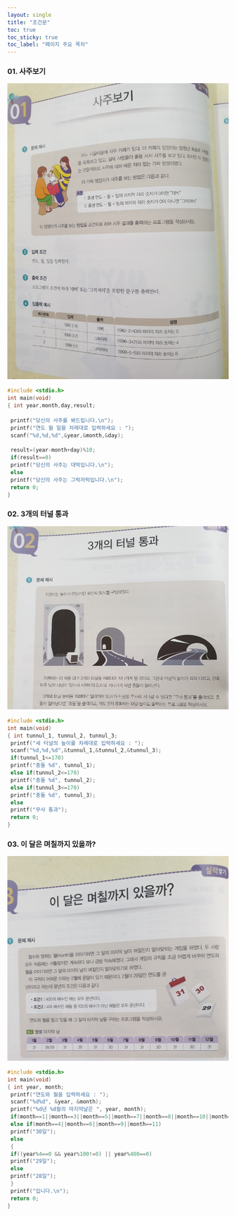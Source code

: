```yaml
--- 
layout: single 
title: "조건문" 
toc: true 
toc_sticky: true 
toc_label: "페이지 주요 목차" 
--- 
```


### 01. 사주보기 
![saju](/assets/images/if1.jpg) 
~~~c 
#include <stdio.h> 
int main(void) 
{ int year,month,day,result; 
  
 printf("당신의 사주를 봐드립니다.\n"); 
 printf("연도 월 일을 차례대로 입력하세요 : "); 
 scanf("%d,%d,%d",&year,&month,&day); 
  
 result=(year-month+day)%10; 
 if(result==0) 
 printf("당신의 사주는 대박입니다.\n");
 else 
 printf("당신의 사주는 그럭저럭입니다.\n"); 
 return 0; 
}
~~~ 

### 02. 3개의 터널 통과 
![tunnul](/assets/images/if2.jpg) 
~~~c 
#include <stdio.h> 
int main(void) 
{ int tunnul_1, tunnul_2, tunnul_3; 
 printf("세 터널의 높이를 차례대로 입력하세요 : "); 
 scanf("%d,%d,%d",&tunnul_1,&tunnul_2,&tunnul_3); 
 if(tunnul_1<=170) 
 printf("충돌 %d", tunnul_1); 
 else if(tunnul_2<=170) 
 printf("충돌 %d", tunnul_2); 
 else if(tunnul_3<=170) 
 printf("충돌 %d", tunnul_3); 
 else 
 printf("무사 통과"); 
 return 0; 
}
~~~ 

### 03. 이 달은 며칠까지 있을까? 
![callenderl](/assets/images/if3.jpg) 
~~~c 
#include <stdio.h> 
int main(void) 
{ int year, month; 
 printf("연도와 월을 입력하세요 : "); 
 scanf("%d%d", &year, &month); 
 printf("%d년 %d월의 마지막날은 ", year, month); 
 if(month==1||month==3||month==5||month==7||month==8||month==10||month==12)  printf("31일"); 
 else if(month==4||month==6||month==9||month==11) 
 printf("30일"); 
 else 
 { 
 if((year%4==0 && year%100!=0) || year%400==0)
 printf("29일"); 
 else 
 printf("28일"); 
 } 
 printf("입니다.\n"); 
 return 0; 
}
~~~ 

